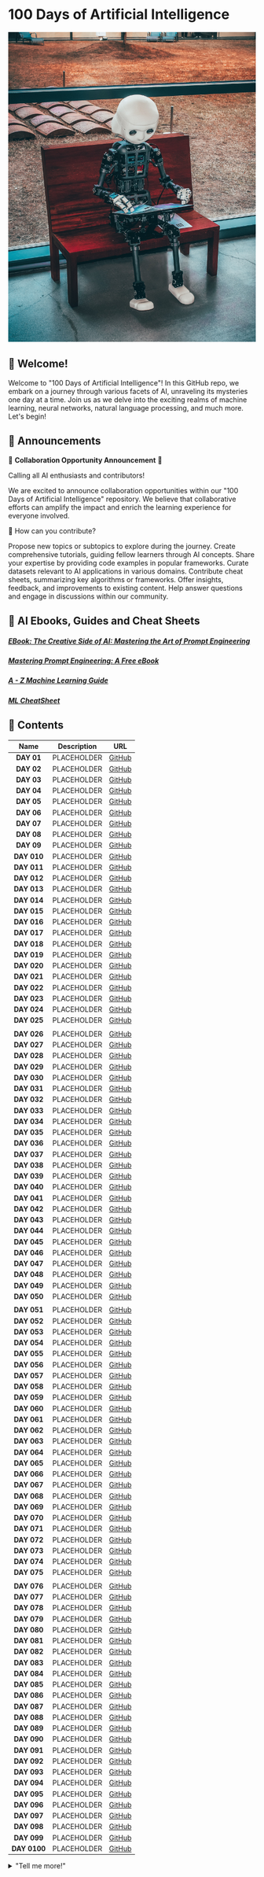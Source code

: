 # 100 Days of Artificial Intelligence


![](https://github.com/natnew/100-Days-of-Artificial-Intelligence/blob/main/Images/andrea-de-santis-zwd435-ewb4-unsplash.jpg)

## 👋 Welcome! 

Welcome to "100 Days of Artificial Intelligence"! In this GitHub repo, we embark on a journey through various facets of AI, unraveling its mysteries one day at a time. Join us as we delve into the exciting realms of machine learning, neural networks, natural language processing, and much more. Let's begin!

## 👀 Announcements 
📢 **Collaboration Opportunity Announcement** 🤝

Calling all AI enthusiasts and contributors!

We are excited to announce collaboration opportunities within our "100 Days of Artificial Intelligence" repository. We believe that collaborative efforts can amplify the impact and enrich the learning experience for everyone involved.

🌟 How can you contribute?

Propose new topics or subtopics to explore during the journey.
Create comprehensive tutorials, guiding fellow learners through AI concepts.
Share your expertise by providing code examples in popular frameworks.
Curate datasets relevant to AI applications in various domains.
Contribute cheat sheets, summarizing key algorithms or frameworks.
Offer insights, feedback, and improvements to existing content.
Help answer questions and engage in discussions within our community.

## 📑 AI Ebooks, Guides and Cheat Sheets 

##### [EBook: The Creative Side of AI: Mastering the Art of Prompt Engineering](https://natashanewbold.gumroad.com/l/zctxdh)
##### [Mastering Prompt Engineering: A Free eBook](https://natashanewbold.gumroad.com/l/kjxpip)
##### [A - Z Machine Learning Guide](https://natnew.github.io/Awesome-Prompt-Engineering/ML_Guide.html)
##### [ML CheatSheet](https://natnew.github.io/Awesome-Prompt-Engineering/ML_CheatSheet.html)


## 📖 Contents 
|  Name  |  Description  |  URL  |
| :-----:| :------------:| :----:|
| **DAY 01**| PLACEHOLDER  | [GitHub]()|
| **DAY 02**| PLACEHOLDER  | [GitHub]()|
| **DAY 03**| PLACEHOLDER  | [GitHub]()|
| **DAY 04**| PLACEHOLDER  | [GitHub]()|
| **DAY 05**| PLACEHOLDER  | [GitHub]()|
| **DAY 06**| PLACEHOLDER  | [GitHub]()|
| **DAY 07**| PLACEHOLDER  | [GitHub]()|
| **DAY 08**| PLACEHOLDER  | [GitHub]()|
| **DAY 09**| PLACEHOLDER  | [GitHub]()|
| **DAY 010**| PLACEHOLDER  | [GitHub]()|
| **DAY 011**| PLACEHOLDER  | [GitHub]()|
| **DAY 012**| PLACEHOLDER  | [GitHub]()|
| **DAY 013**| PLACEHOLDER  | [GitHub]()|
| **DAY 014**| PLACEHOLDER  | [GitHub]()|
| **DAY 015**| PLACEHOLDER  | [GitHub]()|
| **DAY 016**| PLACEHOLDER  | [GitHub]()|
| **DAY 017**| PLACEHOLDER  | [GitHub]()|
| **DAY 018**| PLACEHOLDER  | [GitHub]()|
| **DAY 019**| PLACEHOLDER  | [GitHub]()|
| **DAY 020**| PLACEHOLDER  | [GitHub]()|
| **DAY 021**| PLACEHOLDER  | [GitHub]()|
| **DAY 022**| PLACEHOLDER  | [GitHub]()|
| **DAY 023**| PLACEHOLDER  | [GitHub]()|
| **DAY 024**| PLACEHOLDER  | [GitHub]()|
| **DAY 025**| PLACEHOLDER  | [GitHub]()|
| | | |
| **DAY 026**| PLACEHOLDER  | [GitHub]()|
| **DAY 027**| PLACEHOLDER  | [GitHub]()|
| **DAY 028**| PLACEHOLDER  | [GitHub]()|
| **DAY 029**| PLACEHOLDER  | [GitHub]()|
| **DAY 030**| PLACEHOLDER  | [GitHub]()|
| **DAY 031**| PLACEHOLDER  | [GitHub]()|
| **DAY 032**| PLACEHOLDER  | [GitHub]()|
| **DAY 033**| PLACEHOLDER  | [GitHub]()|
| **DAY 034**| PLACEHOLDER  | [GitHub]()|
| **DAY 035**| PLACEHOLDER  | [GitHub]()|
| **DAY 036**| PLACEHOLDER  | [GitHub]()|
| **DAY 037**| PLACEHOLDER  | [GitHub]()|
| **DAY 038**| PLACEHOLDER  | [GitHub]()|
| **DAY 039**| PLACEHOLDER  | [GitHub]()|
| **DAY 040**| PLACEHOLDER  | [GitHub]()|
| **DAY 041**| PLACEHOLDER  | [GitHub]()|
| **DAY 042**| PLACEHOLDER  | [GitHub]()|
| **DAY 043**| PLACEHOLDER  | [GitHub]()|
| **DAY 044**| PLACEHOLDER  | [GitHub]()|
| **DAY 045**| PLACEHOLDER  | [GitHub]()|
| **DAY 046**| PLACEHOLDER  | [GitHub]()|
| **DAY 047**| PLACEHOLDER  | [GitHub]()|
| **DAY 048**| PLACEHOLDER  | [GitHub]()|
| **DAY 049**| PLACEHOLDER  | [GitHub]()|
| **DAY 050**| PLACEHOLDER  | [GitHub]()|
| | | |
| **DAY 051**| PLACEHOLDER  | [GitHub]()|
| **DAY 052**| PLACEHOLDER  | [GitHub]()|
| **DAY 053**| PLACEHOLDER  | [GitHub]()|
| **DAY 054**| PLACEHOLDER  | [GitHub]()|
| **DAY 055**| PLACEHOLDER  | [GitHub]()|
| **DAY 056**| PLACEHOLDER  | [GitHub]()|
| **DAY 057**| PLACEHOLDER  | [GitHub]()|
| **DAY 058**| PLACEHOLDER  | [GitHub]()|
| **DAY 059**| PLACEHOLDER  | [GitHub]()|
| **DAY 060**| PLACEHOLDER  | [GitHub]()|
| **DAY 061**| PLACEHOLDER  | [GitHub]()|
| **DAY 062**| PLACEHOLDER  | [GitHub]()|
| **DAY 063**| PLACEHOLDER  | [GitHub]()|
| **DAY 064**| PLACEHOLDER  | [GitHub]()|
| **DAY 065**| PLACEHOLDER  | [GitHub]()|
| **DAY 066**| PLACEHOLDER  | [GitHub]()|
| **DAY 067**| PLACEHOLDER  | [GitHub]()|
| **DAY 068**| PLACEHOLDER  | [GitHub]()|
| **DAY 069**| PLACEHOLDER  | [GitHub]()|
| **DAY 070**| PLACEHOLDER  | [GitHub]()|
| **DAY 071**| PLACEHOLDER  | [GitHub]()|
| **DAY 072**| PLACEHOLDER  | [GitHub]()|
| **DAY 073**| PLACEHOLDER  | [GitHub]()|
| **DAY 074**| PLACEHOLDER  | [GitHub]()|
| **DAY 075**| PLACEHOLDER  | [GitHub]()|
| | | |
| **DAY 076**| PLACEHOLDER  | [GitHub]()|
| **DAY 077**| PLACEHOLDER  | [GitHub]()|
| **DAY 078**| PLACEHOLDER  | [GitHub]()|
| **DAY 079**| PLACEHOLDER  | [GitHub]()|
| **DAY 080**| PLACEHOLDER  | [GitHub]()|
| **DAY 081**| PLACEHOLDER  | [GitHub]()|
| **DAY 082**| PLACEHOLDER  | [GitHub]()|
| **DAY 083**| PLACEHOLDER  | [GitHub]()|
| **DAY 084**| PLACEHOLDER  | [GitHub]()|
| **DAY 085**| PLACEHOLDER  | [GitHub]()|
| **DAY 086**| PLACEHOLDER  | [GitHub]()|
| **DAY 087**| PLACEHOLDER  | [GitHub]()|
| **DAY 088**| PLACEHOLDER  | [GitHub]()|
| **DAY 089**| PLACEHOLDER  | [GitHub]()|
| **DAY 090**| PLACEHOLDER  | [GitHub]()|
| **DAY 091**| PLACEHOLDER  | [GitHub]()|
| **DAY 092**| PLACEHOLDER  | [GitHub]()|
| **DAY 093**| PLACEHOLDER  | [GitHub]()|
| **DAY 094**| PLACEHOLDER  | [GitHub]()|
| **DAY 095**| PLACEHOLDER  | [GitHub]()|
| **DAY 096**| PLACEHOLDER  | [GitHub]()|
| **DAY 097**| PLACEHOLDER  | [GitHub]()|
| **DAY 098**| PLACEHOLDER  | [GitHub]()|
| **DAY 099**| PLACEHOLDER  | [GitHub]()|
| **DAY 0100**| PLACEHOLDER  | [GitHub]()|

<details> 
	<summary>"Tell me more!"</summary>
	<br>
	<ul>
	<li><a href="https://github.com/natnew/100-Days-of-Artificial-Intelligence">Daily Topics</a></li>
	<li><a href="https://github.com/natnew/100-Days-of-Artificial-Intelligence">Code Examples</a></li>
  <li><a href="https://github.com/natnew/100-Days-of-Artificial-Intelligence">Tutorials</a></li>
  <li><a href="https://github.com/natnew/100-Days-of-Artificial-Intelligence">Cheat Sheets</a></li>
  <li><a href="https://github.com/natnew/100-Days-of-Artificial-Intelligence">Data Sets</li>
  <li><a href="https://github.com/natnew/100-Days-of-Artificial-Intelligence">Project Showcase</a></li>
  <li><a href="https://github.com/natnew/100-Days-of-Artificial-Intelligence">Resources</a></li>
  <li><a href="https://github.com/natnew/100-Days-of-Artificial-Intelligence">Discussions and Q&A</a></li>
  </ul>
</details>

